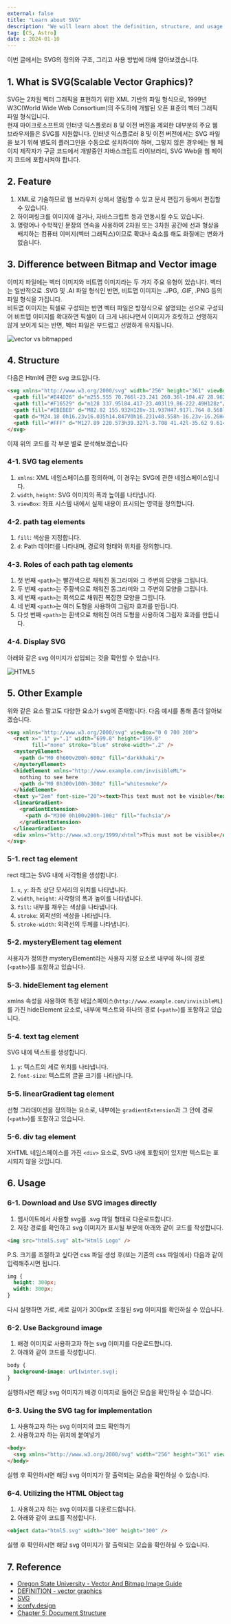 ```yaml
---
external: false
title: "Learn about SVG"
description: "We will learn about the definition, structure, and usage of SVG."
tag: [CS, Astro]
date : 2024-01-10
---
```


이번 글에서는 SVG의 정의와 구조, 그리고 사용 방법에 대해 알아보겠습니다.

## 1. What is SVG(Scalable Vector Graphics)?

SVG는 2차원 벡터 그래픽을 표현하기 위한 XML 기반의 파일 형식으로, 1999년 W3C(World Wide Web Consortium)의 주도하에 개발된 오픈 표준의 벡터 그래픽 파일 형식입니다.  
현재 마이크로소프트의 인터넷 익스플로러 8 및 이전 버전을 제외한 대부분의 주요 웹 브라우저들은 SVG를 지원합니다. 인터넷 익스플로러 8 및 이전 버전에서는 SVG 파일을 보기 위해 별도의 플러그인을 수동으로 설치하여야 하며, 그렇지 않은 경우에는 웹 페이지 제작자가 구글 코드에서 개발중인 자바스크립트 라이브러리, SVG Web을 웹 페이지 코드에 포함시켜야 합니다.

## 2. Feature

1. XML로 기술하므로 웹 브라우저 상에서 열람할 수 있고 문서 편집기 등에서 편집할 수 있습니다.
2. 하이퍼링크를 이미지에 걸거나, 자바스크립트 등과 연동시킬 수도 있습니다.
3. 명령어나 수학적인 문장의 연속을 사용하여 2차원 또는 3차원 공간에 선과 형상을 배치하는 컴퓨터 이미지(벡터 그래픽스)이므로 확대나 축소를 해도 화질에는 변화가 없습니다.

## 3. Difference between Bitmap and Vector image

이미지 파일에는 벡터 이미지와 비트맵 이미지라는 두 가지 주요 유형이 있습니다. 벡터는 일반적으로 .SVG 및 .AI 파일 형식인 반면, 비트맵 이미지는 .JPG, .GIF, .PNG 등의 파일 형식을 가집니다.  
비트맵 이미지는 픽셀로 구성되는 반면 벡터 파일은 방정식으로 설명되는 선으로 구성되어 비트맵 이미지를 확대하면 픽셀이 더 크게 나타나면서 이미지가 흐릿하고 선명하지 않게 보이게 되는 반면, 벡터 파일은 부드럽고 선명하게 유지됩니다.  

![vector vs bitmapped](/images/vector_bitmap.jpg)

## 4. Structure

다음은 Html에 관한 svg 코드입니다.

```html
<svg xmlns="http://www.w3.org/2000/svg" width="256" height="361" viewBox="0 0 256 361">
  <path fill="#E44D26" d="m255.555 70.766l-23.241 260.36l-104.47 28.962l-104.182-28.922L.445 70.766z"/>
  <path fill="#F16529" d="m128 337.95l84.417-23.403l19.86-222.49H128z"/>
  <path fill="#EBEBEB" d="M82.82 155.932H128v-31.937H47.917l.764 8.568l7.85 88.01H128v-31.937H85.739zm7.198 80.61h-32.06l4.474 50.146l65.421 18.16l.147-.04V271.58l-.14.037l-35.568-9.604z"/>
  <path d="M24.18 0h16.23v16.035h14.847V0h16.231v48.558h-16.23v-16.26H40.411v16.26h-16.23V0zm68.65 16.103H78.544V0h44.814v16.103h-14.295v32.455h-16.23V16.103zM130.47 0h16.923l10.41 17.062L168.203 0h16.93v48.558h-16.164V24.49l-11.166 17.265h-.28L146.35 24.49v24.068h-15.88zm62.74 0h16.235v32.508h22.824v16.05h-39.06z"/>
  <path fill="#FFF" d="M127.89 220.573h39.327l-3.708 41.42l-35.62 9.614v33.226l65.473-18.145l.48-5.396l7.506-84.08l.779-8.576H127.89zm0-64.719v.078h77.143l.64-7.178l1.456-16.191l.763-8.568H127.89z"/>
</svg>
```

이제 위의 코드를 각 부분 별로 분석해보겠습니다

### 4-1. SVG tag elements

1. `xmlns`: XML 네임스페이스를 정의하며, 이 경우는 SVG에 관한 네임스페이스입니다.
2. `width`, `height`: SVG 이미지의 폭과 높이를 나타냅니다.
3. `viewBox`: 좌표 시스템 내에서 실제 내용이 표시되는 영역을 정의합니다.

### 4-2. path tag elements

1. `fill`: 색상을 지정합니다.
2. `d`: Path 데이터를 나타내며, 경로의 형태와 위치를 정의합니다.

### 4-3. Roles of each path tag elements

1. 첫 번째 `<path>`는 빨간색으로 채워진 동그라미와 그 주변의 모양을 그립니다.
2. 두 번째 `<path>`는 주황색으로 채워진 동그라미와 그 주변의 모양을 그립니다.
3. 세 번째 `<path>`는 회색으로 채워진 복잡한 모양을 그립니다.
4. 네 번째 `<path>`는 여러 도형을 사용하여 그림자 효과를 만듭니다.
5. 다섯 번째 `<path>`는 흰색으로 채워진 여러 도형을 사용하여 그림자 효과를 만듭니다.

### 4-4. Display SVG

아래와 같은 svg 이미지가 삽입되는 것을 확인할 수 있습니다.

![HTML5](/images/html5.png)

## 5. Other Example

위와 같은 요소 말고도 다양한 요소가 svg에 존재합니다. 다음 예시를 통해 좀더 알아보겠습니다.

```html
<svg xmlns="http://www.w3.org/2000/svg" viewBox="0 0 700 200">
  <rect x=".1" y=".1" width="699.8" height="199.8"
        fill="none" stroke="blue" stroke-width=".2" />
  <mysteryElement>
    <path d="M0 0h600v200h-600z" fill="darkkhaki"/>
  </mysteryElement>
  <hideElement xmlns="http://www.example.com/invisibleML">
    nothing to see here
    <path d="M0 0h300v100h-300z" fill="whitesmoke"/>
  </hideElement>
  <text y="2em" font-size="20"><text>This text must not be visible</text></text>
  <linearGradient>
    <gradientExtension>
      <path d="M300 0h100v200h-100z" fill="fuchsia"/>
    </gradientExtension>
  </linearGradient>
  <div xmlns="http://www.w3.org/1999/xhtml">This must not be visible</div>
</svg>
```

### 5-1. rect tag element

rect 태그는 SVG 내에 사각형을 생성합니다.

1. `x`, `y`: 좌측 상단 모서리의 위치를 나타냅니다.
2. `width`, `height`: 사각형의 폭과 높이를 나타냅니다.
3. `fill`: 내부를 채우는 색상을 나타냅니다.
4. `stroke`: 외곽선의 색상을 나타냅니다.
5. `stroke-width`: 외곽선의 두께를 나타냅니다.

### 5-2. mysteryElement tag element

사용자가 정의한 mysteryElement라는 사용자 지정 요소로 내부에 하나의 경로 (`<path>`)를 포함하고 있습니다.

### 5-3. hideElement tag element

xmlns 속성을 사용하여 특정 네임스페이스(`http://www.example.com/invisibleML`)를 가진 hideElement 요소로, 내부에 텍스트와 하나의 경로 (`<path>`)를 포함하고 있습니다.

### 5-4. text tag element

SVG 내에 텍스트를 생성합니다.

1. `y`: 텍스트의 세로 위치를 나타냅니다.
2. `font-size`: 텍스트의 글꼴 크기를 나타냅니다.

### 5-5. linearGradient tag element

선형 그라데이션을 정의하는 요소로, 내부에는 `gradientExtension`과 그 안에 경로 (`<path>`)를 포함하고 있습니다.

### 5-6. div tag element

XHTML 네임스페이스를 가진 `<div>` 요소로, SVG 내에 포함되어 있지만 텍스트는 표시되지 않을 것입니다.

## 6. Usage

### 6-1. Download and Use SVG images directly

1. 웹사이트에서 사용할 svg를 .svg 파일 형태로 다운로드합니다.
2. 저장 경로를 확인하고 svg 이미지가 표시될 부분에 아래와 같이 코드를 작성합니다.

```html
<img src="html5.svg" alt="Html5 Logo" />
```

P.S. 크기를 조절하고 싶다면 css 파일 생성 후(또는 기존의 css 파일에서) 다음과 같이 입력해주시면 됩니다.

```css
img {
  height: 300px;
  width: 300px;
}
```

다시 실행하면 가로, 세로 길이가 300px로 조절된 svg 이미지를 확인하실 수 있습니다.

### 6-2. Use Background image

1. 배경 이미지로 사용하고자 하는 svg 이미지를 다운로드합니다.
2. 아래와 같이 코드를 작성합니다.

```css
body {
  background-image: url(winter.svg);
}
```

실행하시면 해당 svg 이미지가 배경 이미지로 들어간 모습을 확인하실 수 있습니다.

### 6-3. Using the SVG tag for implementation

1. 사용하고자 하는 svg 이미지의 코드 확인하기
2. 사용하고자 하는 위치에 붙여넣기

```html
<body>
  <svg xmlns="http://www.w3.org/2000/svg" width="256" height="361" viewBox="0 0 256 361"><path fill="#E44D26" d="m255.555 70.766l-23.241 260.36l-104.47 28.962l-104.182-28.922L.445 70.766z"/><path fill="#F16529" d="m128 337.95l84.417-23.403l19.86-222.49H128z"/><path fill="#EBEBEB" d="M82.82 155.932H128v-31.937H47.917l.764 8.568l7.85 88.01H128v-31.937H85.739zm7.198 80.61h-32.06l4.474 50.146l65.421 18.16l.147-.04V271.58l-.14.037l-35.568-9.604z"/><path d="M24.18 0h16.23v16.035h14.847V0h16.231v48.558h-16.23v-16.26H40.411v16.26h-16.23V0zm68.65 16.103H78.544V0h44.814v16.103h-14.295v32.455h-16.23V16.103zM130.47 0h16.923l10.41 17.062L168.203 0h16.93v48.558h-16.164V24.49l-11.166 17.265h-.28L146.35 24.49v24.068h-15.88zm62.74 0h16.235v32.508h22.824v16.05h-39.06z"/><path fill="#FFF" d="M127.89 220.573h39.327l-3.708 41.42l-35.62 9.614v33.226l65.473-18.145l.48-5.396l7.506-84.08l.779-8.576H127.89zm0-64.719v.078h77.143l.64-7.178l1.456-16.191l.763-8.568H127.89z"/></svg>
</body>
```

실행 후 확인하시면 해당 svg 이미지가 잘 출력되는 모습을 확인하실 수 있습니다.

### 6-4. Utilizing the HTML Object tag

1. 사용하고자 하는 svg 이미지를 다운로드합니다.
2. 아래와 같이 코드를 작성합니다.

```html
<object data="html5.svg" width="300" height="300" />
```

실행 후 확인하시면 해당 svg 이미지가 잘 출력되는 모습을 확인하실 수 있습니다.

## 7. Reference

- [Oregon State University - Vector And Bitmap Image Guide](https://business.oregonstate.edu/student-experience/resources/DAMlab/vector-and-bitmap-image-guide)
- [DEFINITION - vector graphics](https://www.techtarget.com/whatis/definition/vector-graphics)
- [SVG](https://en.wikipedia.org/wiki/SVG)
- [iconfy.design](https://icon-sets.iconify.design/logos/html-5/)
- [Chapter 5: Document Structure](https://www.w3.org/TR/SVG2/struct.html)